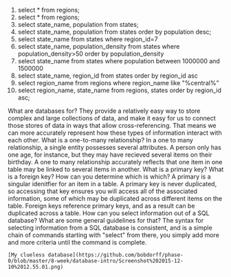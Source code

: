 1. select * from regions;
2. select * from regions;
3. select state_name, population from states;
4. select state_name, population from states order by population desc;
5. select state_name from states where region_id=7
6. select state_name, population_density from states where population_density>50 order by population_density
7. select state_name from states where population between 1000000 and 1500000
8. select state_name, region_id from states order by region_id asc
9. select region_name from regions where region_name like "%central%"
10. select region_name, state_name from regions, states order by region_id asc;


What are databases for?
	They provide a relatively easy way to store complex and large collections of data, and make it easy for us to connect those stores of data in ways that allow cross-referencing. That means we can more accurately represent how these types of information interact with each other. 
What is a one-to-many relationship?
	In a one to many relationship, a single entity possesses several attributes. A person only has one age, for instance, but they may have recieved several items on their birthday. A one to many relationship accurately reflects that one item in one table may be linked to several items in another.
What is a primary key? What is a foreign key? How can you determine which is which?
	A primary is a singular idenitfier for an item in a table. A primary key is never duplicated, so accessing that key ensures you will access all of the associated information, some of which may be duplicated across different items on the table. 
	Foreign keys reference primary keys, and as a result can be duplicated across a table. 
How can you select information out of a SQL database? What are some general guidelines for that?
	The syntax for selecting information from a SQL database is consistent, and is a simple chain of commands starting with "select" from there, you simply add more and more criteria until the command is complete. 

	[My clueless database](https://github.com/bobdorff/phase-0/blob/master/8-week/database-intro/Screenshot%202015-12-10%2012.55.01.png)